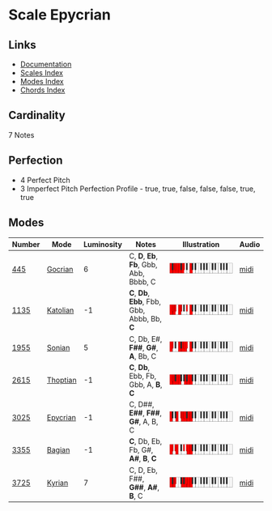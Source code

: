 # Scale Epycrian

## Links

- [Documentation](README.md)
- [Scales Index](Scales.md)
- [Modes Index](Modes.md)
- [Chords Index](Chords.md)

## Cardinality

7 Notes

## Perfection

- 4 Perfect Pitch
- 3 Imperfect Pitch
Perfection Profile - true, true, false, false, false, true, true

## Modes

| Number | Mode | Luminosity | Notes | Illustration | Audio |
|--------|------|------------|-------|--------------|-------|
| [445](https://ianring.com/musictheory/scales/445) | [Gocrian](ModeGocrian.md) | 6 | C, **D**, **Eb**, **Fb**, Gbb, Abb, Bbbb, C | ![CNaturalGocrian](ModeCNaturalGocrian.png) | [midi](https://github.com/edipermadi/music/blob/main/docs/ModeCNaturalGocrian.mid?raw=true) | 
| [1135](https://ianring.com/musictheory/scales/1135) | [Katolian](ModeKatolian.md) | -1 | **C**, **Db**, **Ebb**, Fbb, Gbb, Abbb, Bb, **C** | ![CNaturalKatolian](ModeCNaturalKatolian.png) | [midi](https://github.com/edipermadi/music/blob/main/docs/ModeCNaturalKatolian.mid?raw=true) | 
| [1955](https://ianring.com/musictheory/scales/1955) | [Sonian](ModeSonian.md) | 5 | C, Db, E#, **F##**, **G#**, **A**, Bb, C | ![CNaturalSonian](ModeCNaturalSonian.png) | [midi](https://github.com/edipermadi/music/blob/main/docs/ModeCNaturalSonian.mid?raw=true) | 
| [2615](https://ianring.com/musictheory/scales/2615) | [Thoptian](ModeThoptian.md) | -1 | **C**, **Db**, Ebb, Fb, Gbb, A, **B**, **C** | ![CNaturalThoptian](ModeCNaturalThoptian.png) | [midi](https://github.com/edipermadi/music/blob/main/docs/ModeCNaturalThoptian.mid?raw=true) | 
| [3025](https://ianring.com/musictheory/scales/3025) | [Epycrian](ModeEpycrian.md) | -1 | C, D##, **E##**, **F##**, **G#**, A, B, C | ![CNaturalEpycrian](ModeCNaturalEpycrian.png) | [midi](https://github.com/edipermadi/music/blob/main/docs/ModeCNaturalEpycrian.mid?raw=true) | 
| [3355](https://ianring.com/musictheory/scales/3355) | [Bagian](ModeBagian.md) | -1 | **C**, Db, Eb, Fb, G#, **A#**, **B**, **C** | ![CNaturalBagian](ModeCNaturalBagian.png) | [midi](https://github.com/edipermadi/music/blob/main/docs/ModeCNaturalBagian.mid?raw=true) | 
| [3725](https://ianring.com/musictheory/scales/3725) | [Kyrian](ModeKyrian.md) | 7 | C, D, Eb, F##, **G##**, **A#**, **B**, C | ![CNaturalKyrian](ModeCNaturalKyrian.png) | [midi](https://github.com/edipermadi/music/blob/main/docs/ModeCNaturalKyrian.mid?raw=true) | 
